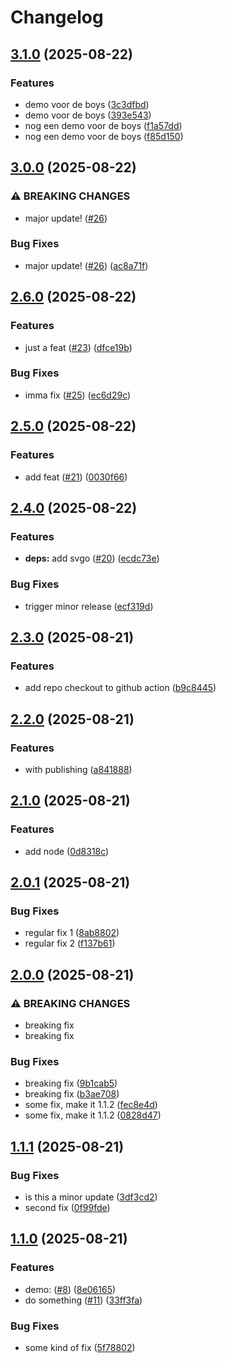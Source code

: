 # Changelog

## [3.1.0](https://github.com/a-xmd/package-demo/compare/v3.0.0...v3.1.0) (2025-08-22)


### Features

* demo voor de boys ([3c3dfbd](https://github.com/a-xmd/package-demo/commit/3c3dfbdb54d9cfb4055758fc7b76c964c2f72837))
* demo voor de boys ([393e543](https://github.com/a-xmd/package-demo/commit/393e5436051b24380c69f7851d62ac761b583f88))
* nog een demo voor de boys ([f1a57dd](https://github.com/a-xmd/package-demo/commit/f1a57dd354bb9a2a3ed560f9949e1ba7299a47d6))
* nog een demo voor de boys ([f85d150](https://github.com/a-xmd/package-demo/commit/f85d150a5c0748014ec894a18829cd48c92fe27c))

## [3.0.0](https://github.com/a-xmd/package-demo/compare/v2.6.0...v3.0.0) (2025-08-22)


### ⚠ BREAKING CHANGES

* major update! ([#26](https://github.com/a-xmd/package-demo/issues/26))

### Bug Fixes

* major update! ([#26](https://github.com/a-xmd/package-demo/issues/26)) ([ac8a71f](https://github.com/a-xmd/package-demo/commit/ac8a71fa8f00b0d00925bc2f84364bb987643d00))

## [2.6.0](https://github.com/a-xmd/package-demo/compare/v2.5.0...v2.6.0) (2025-08-22)


### Features

* just a feat ([#23](https://github.com/a-xmd/package-demo/issues/23)) ([dfce19b](https://github.com/a-xmd/package-demo/commit/dfce19ba83bad06d10affc09fe3d4db6eb269093))


### Bug Fixes

* imma fix ([#25](https://github.com/a-xmd/package-demo/issues/25)) ([ec6d29c](https://github.com/a-xmd/package-demo/commit/ec6d29c8d1bd4c88f566958940ca0a5caa440a76))

## [2.5.0](https://github.com/a-xmd/package-demo/compare/v2.4.0...v2.5.0) (2025-08-22)


### Features

* add feat ([#21](https://github.com/a-xmd/package-demo/issues/21)) ([0030f66](https://github.com/a-xmd/package-demo/commit/0030f66491cc28d4f0944ede08abf594be665a0c))

## [2.4.0](https://github.com/a-xmd/package-demo/compare/v2.3.0...v2.4.0) (2025-08-22)


### Features

* **deps:** add svgo ([#20](https://github.com/a-xmd/package-demo/issues/20)) ([ecdc73e](https://github.com/a-xmd/package-demo/commit/ecdc73e57f6c758730e8551879f7222646a86459))


### Bug Fixes

* trigger minor release ([ecf319d](https://github.com/a-xmd/package-demo/commit/ecf319d498cd7e7a7563a1188a259ac770763b25))

## [2.3.0](https://github.com/a-xmd/package-demo/compare/v2.2.0...v2.3.0) (2025-08-21)


### Features

* add repo checkout to github action ([b9c8445](https://github.com/a-xmd/package-demo/commit/b9c84450c7479823bcc4e39fc18545b75aee7f40))

## [2.2.0](https://github.com/a-xmd/package-demo/compare/v2.1.0...v2.2.0) (2025-08-21)


### Features

* with publishing ([a841888](https://github.com/a-xmd/package-demo/commit/a8418885ccd72c94c46e367338d5dd537d153326))

## [2.1.0](https://github.com/a-xmd/package-demo/compare/v2.0.1...v2.1.0) (2025-08-21)


### Features

* add node ([0d8318c](https://github.com/a-xmd/package-demo/commit/0d8318c40447b5caf816a2e59bab6b5f493c1e41))

## [2.0.1](https://github.com/a-xmd/package-demo/compare/v2.0.0...v2.0.1) (2025-08-21)


### Bug Fixes

* regular fix 1 ([8ab8802](https://github.com/a-xmd/package-demo/commit/8ab88029ae4b52d59f454fb71cbcafbb6c52b888))
* regular fix 2 ([f137b61](https://github.com/a-xmd/package-demo/commit/f137b61b14a1d193ba3a591ae71c15eed13c0f4b))

## [2.0.0](https://github.com/a-xmd/package-demo/compare/v1.1.1...v2.0.0) (2025-08-21)


### ⚠ BREAKING CHANGES

* breaking fix
* breaking fix

### Bug Fixes

* breaking fix ([9b1cab5](https://github.com/a-xmd/package-demo/commit/9b1cab5b0973bd9208990615e2eaadfd6e5f1722))
* breaking fix ([b3ae708](https://github.com/a-xmd/package-demo/commit/b3ae708b6ed1932fac3f11ece5bcc0fe2928ad53))
* some fix, make it 1.1.2 ([fec8e4d](https://github.com/a-xmd/package-demo/commit/fec8e4d8393e33bf8370de71442fa099248d75a6))
* some fix, make it 1.1.2 ([0828d47](https://github.com/a-xmd/package-demo/commit/0828d470c58e555431bd0233702930474db121fb))

## [1.1.1](https://github.com/a-xmd/package-demo/compare/v1.1.0...v1.1.1) (2025-08-21)


### Bug Fixes

* is this a minor update ([3df3cd2](https://github.com/a-xmd/package-demo/commit/3df3cd2c9dfd4c343d91d02e88c333541ff3bdaa))
* second fix ([0f99fde](https://github.com/a-xmd/package-demo/commit/0f99fde49785785523277b464123311c6622cbbe))

## [1.1.0](https://github.com/a-xmd/package-demo/compare/v1.0.0...v1.1.0) (2025-08-21)


### Features

* demo: ([#8](https://github.com/a-xmd/package-demo/issues/8)) ([8e06165](https://github.com/a-xmd/package-demo/commit/8e061655760549e4f409bc787bb33d19ce0d086b))
* do something ([#11](https://github.com/a-xmd/package-demo/issues/11)) ([33ff3fa](https://github.com/a-xmd/package-demo/commit/33ff3fa8054c8b9e2499987973036a4951fa23c3))


### Bug Fixes

* some kind of fix ([5f78802](https://github.com/a-xmd/package-demo/commit/5f78802fe51d471daada80d837ea19e869326a7f))
